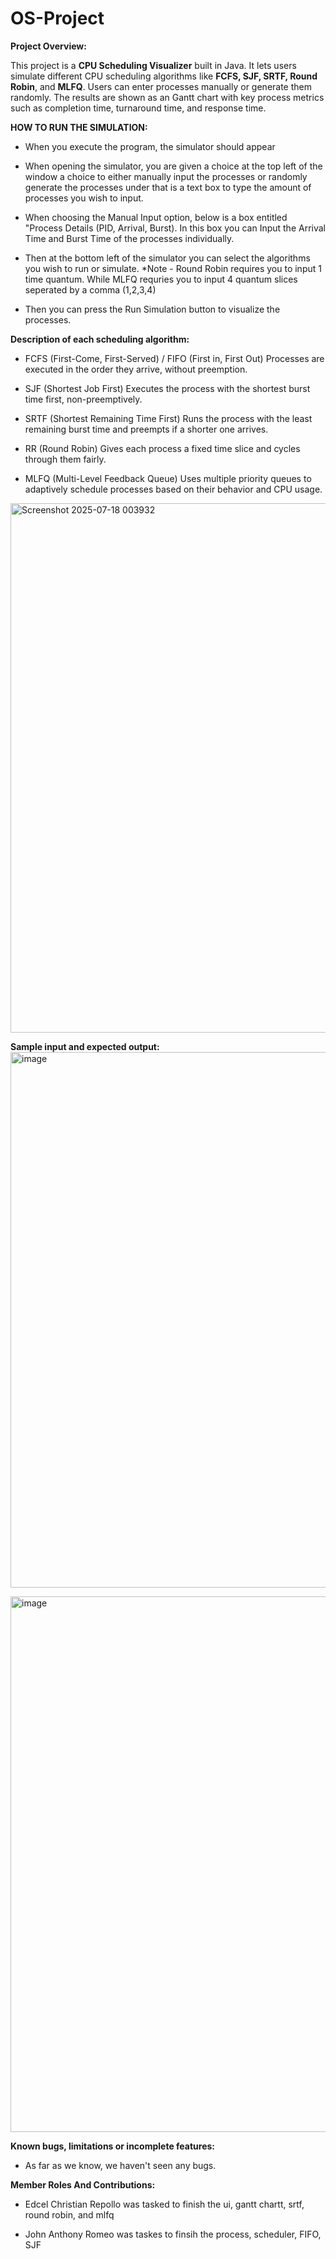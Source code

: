 # OS-Project
**Project Overview:**

This project is a **CPU Scheduling Visualizer** built in Java. It lets users simulate different CPU scheduling algorithms like **FCFS, SJF, SRTF, Round Robin**, and **MLFQ**. Users can enter processes manually or generate them randomly. The results are shown as an Gantt chart with key process metrics such as completion time, turnaround time, and response time.

**HOW TO RUN THE SIMULATION:**
- When you execute the program, the simulator should appear

- When opening the simulator, you are given a choice at the top left of the window a choice to either manually input the processes or randomly generate the processes under that is a text box to type the amount of processes you wish to input.

- When choosing the Manual Input option, below is a box entitled "Process Details (PID, Arrival, Burst). In this box you can Input the Arrival Time and Burst Time of the processes individually.

- Then at the bottom left of the simulator you can select the algorithms you wish to run or simulate.
  *Note - Round Robin requires you to input 1 time quantum. While MLFQ requries you to input 4 quantum slices seperated by a comma (1,2,3,4)

- Then you can press the Run Simulation button to visualize the processes.

**Description of each scheduling algorithm:**
- FCFS (First-Come, First-Served) / FIFO (First in, First Out) Processes are executed in the order they arrive, without preemption.

- SJF (Shortest Job First) Executes the process with the shortest burst time first, non-preemptively.

- SRTF (Shortest Remaining Time First) Runs the process with the least remaining burst time and preempts if a shorter one arrives.

- RR (Round Robin) Gives each process a fixed time slice and cycles through them fairly.

- MLFQ (Multi-Level Feedback Queue) Uses multiple priority queues to adaptively schedule processes based on their behavior and CPU usage.



 <img width="1218" height="847" alt="Screenshot 2025-07-18 003932" src="https://github.com/user-attachments/assets/331995e2-181a-4ef2-bdd0-2396b50ae5c0" />

 
**Sample input and expected output:**
<img width="1227" height="857" alt="image" src="https://github.com/user-attachments/assets/c25d8df2-14e6-4947-87e8-3643e09e38a9" />

<img width="1225" height="857" alt="image" src="https://github.com/user-attachments/assets/95871a50-da9b-4862-a383-347edc7f6255" />


**Known bugs, limitations or incomplete features:**
- As far as we know, we haven't seen any bugs.

**Member Roles And Contributions:**
- Edcel Christian Repollo was tasked to finish the ui, gantt chartt, srtf, round robin, and mlfq

- John Anthony Romeo was taskes to finsih the process, scheduler, FIFO, SJF
